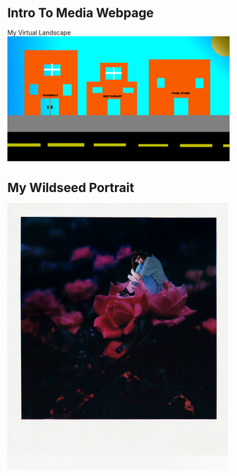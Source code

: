 <html>
  <h1>Intro To Media Webpage</h1>
  My Virtual Landscape
<img src="VirtualLand.png">
</html>

<head>
  <h1>My Wildseed Portrait</h1>
<img src="Wildseed Portrait.png">
</head>
<body>
